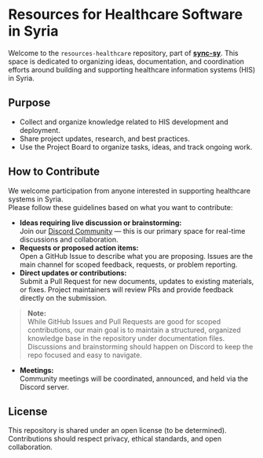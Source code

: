# Resources for Healthcare Software in Syria

Welcome to the `resources-healthcare` repository, part of [**sync-sy**](https://github.com/sync-sy).
This space is dedicated to organizing ideas, documentation, and coordination efforts around building and supporting healthcare information systems (HIS) in Syria.

## Purpose

- Collect and organize knowledge related to HIS development and deployment.
- Share project updates, research, and best practices.
- Use the Project Board to organize tasks, ideas, and track ongoing work.

## How to Contribute

We welcome participation from anyone interested in supporting healthcare systems in Syria.  
Please follow these guidelines based on what you want to contribute:

- **Ideas requiring live discussion or brainstorming:**  
  Join our [Discord Community](https://discord.gg/s4FYHPvMGz) — this is our primary space for real-time discussions and collaboration.
- **Requests or proposed action items:**  
  Open a GitHub Issue to describe what you are proposing. Issues are the main channel for scoped feedback, requests, or problem reporting.
- **Direct updates or contributions:**  
  Submit a Pull Request for new documents, updates to existing materials, or fixes. Project maintainers will review PRs and provide feedback directly on the submission.

> **Note:**  
> While GitHub Issues and Pull Requests are good for scoped contributions, our main goal is to maintain a structured, organized knowledge base in the repository under documentation files.  
> Discussions and brainstorming should happen on Discord to keep the repo focused and easy to navigate.

- **Meetings:**  
  Community meetings will be coordinated, announced, and held via the Discord server.

## License

This repository is shared under an open license (to be determined). Contributions should respect privacy, ethical standards, and open collaboration.

